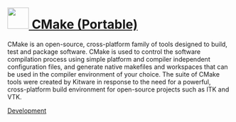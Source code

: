 # [<img src="https://cdn.jsdelivr.net/gh/chocolatey-community/chocolatey-packages@5633c4413a8b71f75f379190546a0047c0e0b12b/icons/cmake.png" height="48" width="48" /> CMake (Portable)](https://chocolatey.org/packages/cmake.portable)

CMake is an open-source, cross-platform family of tools designed to build, test and package software. CMake is used to control the software compilation process using simple platform and compiler independent configuration files, and generate native makefiles and workspaces that can be used in the compiler environment of your choice. The suite of CMake tools were created by Kitware in response to the need for a powerful, cross-platform build environment for open-source projects such as ITK and VTK.

[Development](https://www.cmake.org/developer-resources/)
